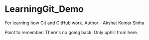 # LearningGit_Demo
For learning how Git and GitHub work.
Author - Akshat Kumar Sinha

Point to remember: There's no going back. Only uphill from here.
